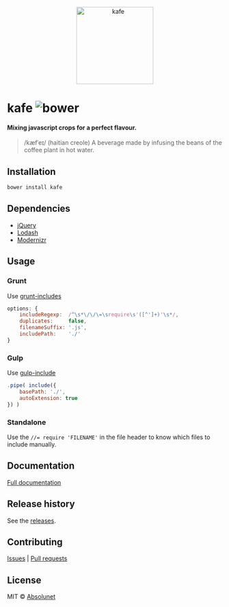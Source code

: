 <p align="center">
	<a href="https://absolunet.github.io/kafe/">
		<img src="https://absolunet.github.io/kafe/assets/logo-kafe.svg" width="180" height="180" alt="kafe">
	</a>
</p>

# kafe ![bower](https://img.shields.io/bower/v/kafe.svg)
#### Mixing javascript crops for a perfect flavour.
> /kæfˈeɪ/ (haitian creole) A beverage made by infusing the beans of the coffee plant in hot water.

## Installation
```bash
bower install kafe
```

## Dependencies
- [jQuery](http://jquery.com/)
- [Lodash](http://lodash.com/)
- [Modernizr](http://modernizr.com/)


## Usage

### Grunt
Use [grunt-includes](https://www.npmjs.org/package/grunt-includes)
```js
options: {
    includeRegexp:  /^\s*\/\/\=\srequire\s'([^']+)'\s*/,
    duplicates:     false,
    filenameSuffix: '.js',
    includePath:    './'
}
```

### Gulp
Use [gulp-include](https://www.npmjs.org/package/gulp-include)
```js
.pipe( include({
	basePath: './',
	autoExtension: true
}) )
```

### Standalone
Use the `//= require 'FILENAME'` in the file header to know which files to include manually.

## Documentation
[Full documentation](https://absolunet.github.io/kafe/)

## Release history
See the [releases](https://github.com/absolunet/kafe/releases).

## Contributing
[Issues](https://github.com/absolunet/kafe/issues) | [Pull requests](https://github.com/absolunet/kafe/pulls)

## License
MIT © [Absolunet](https://absolunet.com)
